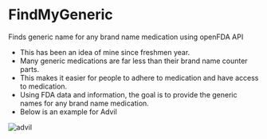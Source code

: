 # FindMyGeneric
Finds generic name for any brand name medication using openFDA API

* This has been an idea of mine since freshmen year.
* Many generic medications are far less than their brand name counter parts. 
* This makes it easier for people to adhere to medication and have access to medication. 
* Using FDA data and information, the goal is to provide the generic names for any brand name medication. 
* Below is an example for Advil

![advil](https://user-images.githubusercontent.com/53100755/121836130-e4c6ce80-cca0-11eb-8a15-3e2f03b96d97.png)

